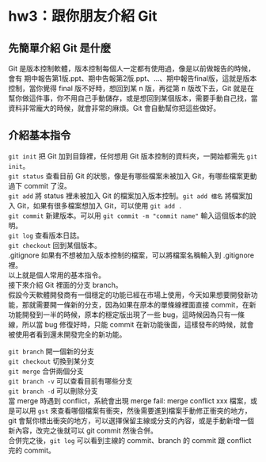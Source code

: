 # hw3：跟你朋友介紹 Git
## 先簡單介紹 Git 是什麼
Git 是版本控制軟體，版本控制每個人一定都有使用過，像是以前做報告的時候，會有 期中報告第1版.ppt、期中告報第2版.ppt、...、期中報告final版，這就是版本控制，當你覺得 final 版不好時，想回到某 n 版，再從第 n 版改下去，Git 就是在幫你做這件事，你不用自己手動儲存，或是想回到某個版本，需要手動自己找，當資料非常龐大的時候，就會非常的麻煩。Git 會自動幫你把這些做好。
## 介紹基本指令
`git init` 把 Git 加到目錄裡，任何想用 Git 版本控制的資料夾，一開始都需先 `git init`。  
`git status` 查看目前 Git 的狀態，像是有哪些檔案未被加入 Git，有哪些檔案更動過下 commit 了沒。  
`git add` 將 status 裡未被加入 Git 的檔案加入版本控制。`git add 檔名` 將檔案加入 Git，如果有很多檔案想加入 Git，可以使用 `git add .`  
`git commit` 新建版本。可以用 `git commit -m "commit name"` 輸入這個版本的說明。  
`git log` 查看版本日誌。  
`git checkout` 回到某個版本。  
.gitignore 如果有不想被加入版本控制的檔案，可以將檔案名稱輸入到 .gitignore 裡。   
以上就是個人常用的基本指令。  
接下來介紹 Git 裡面的分支 branch。  
假設今天軟體開發商有一個穩定的功能已經在市場上使用，今天如果想要開發新功能，那就需要開一條新的分支，因為如果在原本的單條線裡面直接 commit，在新功能開發到一半的時候，原本的穩定版出現了一些 bug，這時候因為只有一條線，所以當 bug 修復好時，只能 commit 在新功能後面，這樣發布的時候，就會被使用者看到還未開發完全的新功能。  
  
`git branch` 開一個新的分支   
`git checkout` 切換到某分支  
`git merge` 合併兩個分支  
`git branch -v` 可以查看目前有哪些分支  
`git branch -d` 可以刪除分支  
當 merge 時遇到 conflict，系統會出現 merge fail: merge conflict xxx 檔案，或是可以用 `gst` 來查看哪個檔案有衝突，然後需要進到檔案手動修正衝突的地方，git 會幫你標出衝突的地方，可以選擇保留主線或分支的內容，或是手動新增一個新內容，改完之後就可以 git commit 然後合併。  
合併完之後，`git log` 可以看到主線的 commit、branch 的 commit 跟 conflict 完的 commit。
